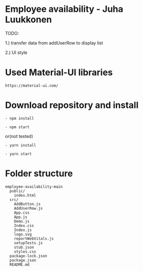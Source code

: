 # Employee availability - Juha Luukkonen

TODO: 

1.) transfer data from addUserRow to display list

2.) UI style

# Used Material-UI libraries
```
https://material-ui.com/
```
# Download repository and install
```
- npm install

- npm start
```
or(not tested)
```
- yarn install

- yarn start
```
# Folder structure
```
employee-availability-main
  public/
    index.html
  src/
    AddButton.js
    AddUserRow.js
    App.css
    App.js
    Demo.js
    Index.css
    Index.js
    logo.svg
    reportWebVitals.js
    setupTests.js
    stub.json
    styles.css
  package-lock.json
  package.json
  README.md
```